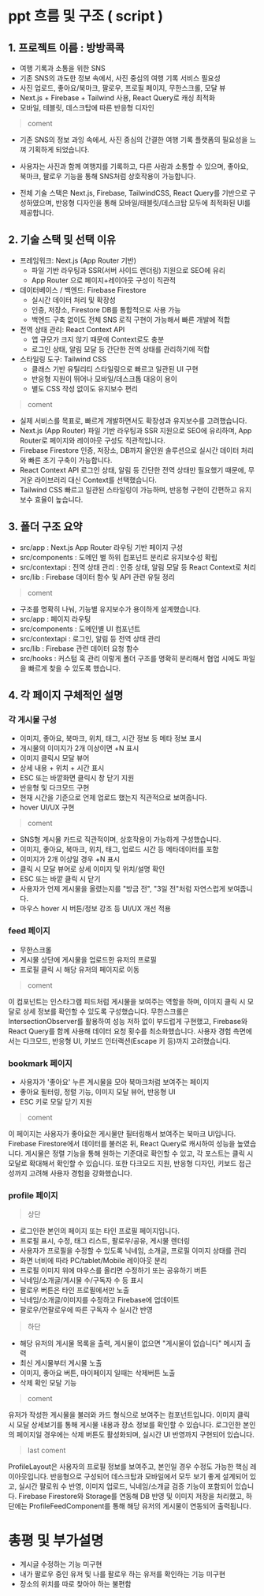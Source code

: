 # ppt 흐름 및 구조 ( script )

## 1. 프로젝트 이름 : 방방콕콕

- 여행 기록과 소통을 위한 SNS
- 기존 SNS의 과도한 정보 속에서, 사진 중심의 여행 기록 서비스 필요성
- 사진 업로드, 좋아요/북마크, 팔로우, 프로필 페이지, 무한스크롤, 모달 뷰
- Next.js + Firebase + Tailwind 사용, React Query로 캐싱 최적화
- 모바일, 테블릿, 데스크탑에 따른 반응형 디자인

> coment

- 기존 SNS의 정보 과잉 속에서, 사진 중심의 간결한 여행 기록 플랫폼의 필요성을 느껴 기획하게 되었습니다.

- 사용자는 사진과 함께 여행지를 기록하고, 다른 사람과 소통할 수 있으며,
  좋아요, 북마크, 팔로우 기능을 통해 SNS처럼 상호작용이 가능합니다.

- 전체 기술 스택은 Next.js, Firebase, TailwindCSS, React Query를 기반으로 구성하였으며,
  반응형 디자인을 통해 모바일/태블릿/데스크탑 모두에 최적화된 UI를 제공합니다.

## 2. 기술 스택 및 선택 이유

- 프레임워크: Next.js (App Router 기반)
  - 파일 기반 라우팅과 SSR(서버 사이드 렌더링) 지원으로 SEO에 유리
  - App Router 으로 페이지+레이아웃 구성이 직관적
- 데이터베이스 / 백엔드: Firebase Firestore
  - 실시간 데이터 처리 및 확장성
  - 인증, 저장소, Firestore DB를 통합적으로 사용 가능
  - 백엔드 구축 없이도 전체 SNS 로직 구현이 가능해서 빠른 개발에 적합
- 전역 상태 관리: React Context API
  - 앱 규모가 크지 않기 때문에 Context로도 충분
  - 로그인 상태, 알림 모달 등 간단한 전역 상태를 관리하기에 적합
- 스타일링 도구: Tailwind CSS
  - 클래스 기반 유틸리티 스타일링으로 빠르고 일관된 UI 구현
  - 반응형 지원이 뛰어나 모바일/데스크톱 대응이 용이
  - 별도 CSS 작성 없이도 유지보수 편리

> coment

- 실제 서비스를 목표로, 빠르게 개발하면서도 확장성과 유지보수를 고려했습니다.
- Next.js (App Router)
  파일 기반 라우팅과 SSR 지원으로 SEO에 유리하며, App Router로 페이지와 레이아웃 구성도 직관적입니다.
- Firebase Firestore
  인증, 저장소, DB까지 올인원 솔루션으로 실시간 데이터 처리와 빠른 초기 구축이 가능합니다.
- React Context API
  로그인 상태, 알림 등 간단한 전역 상태만 필요했기 때문에, 무거운 라이브러리 대신 Context를 선택했습니다.
- Tailwind CSS
  빠르고 일관된 스타일링이 가능하며, 반응형 구현이 간편하고 유지보수 효율이 높습니다.

## 3. 폴더 구조 요약

- src/app : Next.js App Router 라우팅 기반 페이지 구성
- src/components : 도메인 별 하위 컴포넌트 분리로 유지보수성 확립
- src/contextapi : 전역 상태 관리 : 인증 상태, 알림 모달 등 React Context로 처리
- src/lib : Firebase 데이터 함수 및 API 관련 유틸 정리

> coment

- 구조를 명확히 나눠, 기능별 유지보수가 용이하게 설계했습니다.
- src/app : 페이지 라우팅
- src/components : 도메인별 UI 컴포넌트
- src/contextapi : 로그인, 알림 등 전역 상태 관리
- src/lib : Firebase 관련 데이터 요청 함수
- src/hooks : 커스텀 훅 관리
  이렇게 폴더 구조를 명확히 분리해서 협업 시에도 파일을 빠르게 찾을 수 있도록 했습니다.

## 4. 각 페이지 구체적인 설명

### 각 게시물 구성

- 이미지, 좋아요, 북마크, 위치, 태그, 시간 정보 등 메타 정보 표시
- 개시물의 이미지가 2개 이상이면 +N 표시
- 이미지 클릭시 모달 뷰어
- 상세 내용 + 위치 + 시간 표시
- ESC 또는 바깥화면 클릭시 창 닫기 지원
- 반응형 및 다크모드 구현
- 현재 시간을 기준으로 언제 업로드 했는지 직관적으로 보여줍니다.
- hover UI/UX 구현

> coment

- SNS형 게시물 카드로 직관적이며, 상호작용이 가능하게 구성했습니다.
- 이미지, 좋아요, 북마크, 위치, 태그, 업로드 시간 등 메타데이터를 포함
- 이미지가 2개 이상일 경우 +N 표시
- 클릭 시 모달 뷰어로 상세 이미지 및 위치/설명 확인
- ESC 또는 바깥 클릭 시 닫기
- 사용자가 언제 게시물을 올렸는지를 "방금 전", "3일 전"처럼 자연스럽게 보여줍니다.
- 마우스 hover 시 버튼/정보 강조 등 UI/UX 개선 적용

### feed 페이지

- 무한스크롤
- 게시물 상단에 게시물을 업로드한 유저의 프로필
- 프로필 클릭 시 해당 유저의 페이지로 이동

> coment

이 컴포넌트는 인스타그램 피드처럼 게시물을 보여주는 역할을 하며, 이미지 클릭 시 모달로 상세 정보를 확인할 수 있도록 구성했습니다.
무한스크롤은 IntersectionObserver를 활용하여 성능 저하 없이 부드럽게 구현했고, Firebase와 React Query를 함께 사용해 데이터 요청 횟수를 최소화했습니다.
사용자 경험 측면에서는 다크모드, 반응형 UI, 키보드 인터랙션(Escape 키 등)까지 고려했습니다.

### bookmark 페이지

- 사용자가 '좋아요' 누른 게시물을 모아 북마크처럼 보여주는 페이지
- 좋아요 필터링, 정렬 기능, 이미지 모달 뷰어, 반응형 UI
- ESC 키로 모달 닫기 지원

> coment

이 페이지는 사용자가 좋아요한 게시물만 필터링해서 보여주는 북마크 UI입니다.
Firebase Firestore에서 데이터를 불러온 뒤, React Query로 캐시하여 성능을 높였습니다.
게시물은 정렬 기능을 통해 원하는 기준대로 확인할 수 있고, 각 포스트는 클릭 시 모달로 확대해서 확인할 수 있습니다.
또한 다크모드 지원, 반응형 디자인, 키보드 접근성까지 고려해 사용자 경험을 강화했습니다.

### profile 페이지

> 상단

- 로그인한 본인의 페이지 또는 타인 프로필 페이지입니다.
- 프로필 표시, 수정, 태그 리스트, 팔로우/공유, 게시물 렌더링
- 사용자가 프로필을 수정할 수 있도록 닉네임, 소개글, 프로필 이미지 상태를 관리
- 화면 너비에 따라 PC/tablet/Mobile 레이아웃 분리
- 프로필 이미지 위에 마우스를 올리면 수정하기 또는 공유하기 버튼
- 닉네임/소개글/게시물 수/구독자 수 등 표시
- 팔로우 버튼은 타인 프로필에서만 노출
- 닉네임/소개글/이미지를 수정하고 Firebase에 업데이트
- 팔로우/언팔로우에 따른 구독자 수 실시간 반영

> 하단

- 해당 유저의 게시물 목록을 출력, 게시물이 없으면 "게시물이 없습니다" 메시지 출력
- 최신 게시물부터 게시물 노출
- 이미지, 좋아요 버튼, 마이페이지 일때는 삭제버튼 노출
- 삭제 확인 모달 기능

> coment

유저가 작성한 게시물을 불러와 카드 형식으로 보여주는 컴포넌트입니다.
이미지 클릭 시 모달 상세보기를 통해 게시물 내용과 장소 정보를 확인할 수 있습니다.
로그인한 본인의 페이지일 경우에는 삭제 버튼도 활성화되며, 실시간 UI 반영까지 구현되어 있습니다.

> last coment

ProfileLayout은 사용자의 프로필 정보를 보여주고, 본인일 경우 수정도 가능한 핵심 레이아웃입니다.
반응형으로 구성되어 데스크탑과 모바일에서 모두 보기 좋게 설계되어 있고,
실시간 팔로워 수 반영, 이미지 업로드, 닉네임/소개글 검증 기능이 포함되어 있습니다.
Firebase Firestore와 Storage를 연동해 DB 반영 및 이미지 저장을 처리했고,
하단에는 ProfileFeedComponent를 통해 해당 유저의 게시물이 연동되어 출력됩니다.

# 총평 및 부가설명

- 게시글 수정하는 기능 미구현
- 내가 팔로우 중인 유저 및 나를 팔로우 하는 유저를 확인하는 기능 미구현
- 장소의 위치를 따로 찾아야 하는 불편함
